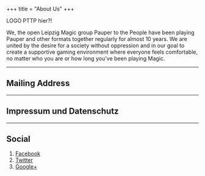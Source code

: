 +++
title = "About Us"
+++

LOGO PTTP hier?!

We, the open Leipzig Magic group Pauper to the People have been playing Pauper and other formats together regularly for almost 10 years. We are united by the desire for a society without oppression and in our goal to create a supportive gaming environment where everyone feels comfortable, no matter who you are or how long you've been playing Magic. 

---

## Mailing Address

---

## Impressum und Datenschutz

---

## Social

1. [Facebook](#)
2. [Twitter](#)
3. [Google+](#)

